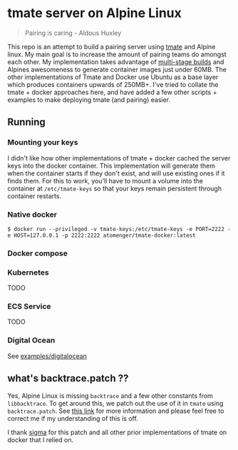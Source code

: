 # tmate server on Alpine Linux

> Pairing is caring - Aldous Huxley

This repo is an attempt to build a pairing server using [tmate](https://tmate.io/) and Alpine linux. My main goal is to increase the amount of pairing teams do amongst each other. My implementation takes advantage of [multi-stage builds](https://docs.docker.com/develop/develop-images/multistage-build/) and Alpines awesomeness to generate container images just under 60MB. The other implementations of Tmate and Docker use Ubuntu as a base layer which produces containers upwards of 250MB+. I've tried to collate the tmate + docker approaches here, and have added a few other scripts + examples to make deploying tmate (and pairing) easier.

## Running

### Mounting your keys

I didn't like how other implementations of tmate + docker cached the server keys into the docker container. This implementation will generate them when the container starts if they don't exist, and will use existing ones if it finds them. For this to work, you'll have to mount a volume into the container at `/etc/tmate-keys` so that your keys remain persistent through container restarts.

### Native docker

```
$ docker run --privileged -v tmate-keys:/etc/tmate-keys -e PORT=2222 -e HOST=127.0.0.1 -p 2222:2222 atomenger/tmate-docker:latest
```

### Docker compose

### Kubernetes

TODO

### ECS Service

TODO

### Digital Ocean

See [examples/digitalocean](examples/digitalocean)

## what's backtrace.patch ??

Yes, Alpine Linux is missing `backtrace` and a few other constants from `libbacktrace`. To get around this, we patch out the use of it in `tmate` using `backtrace.patch`.  See [this link](https://www.openwall.com/lists/musl/2015/04/09/3) for more information and please feel free to correct me if my understanding of this is off.


I thank [sigma](https://github.com/sigma/docker-tmate/blob/master/backtrace.patch) for this patch and all other prior implementations of tmate on docker that I relied on.

